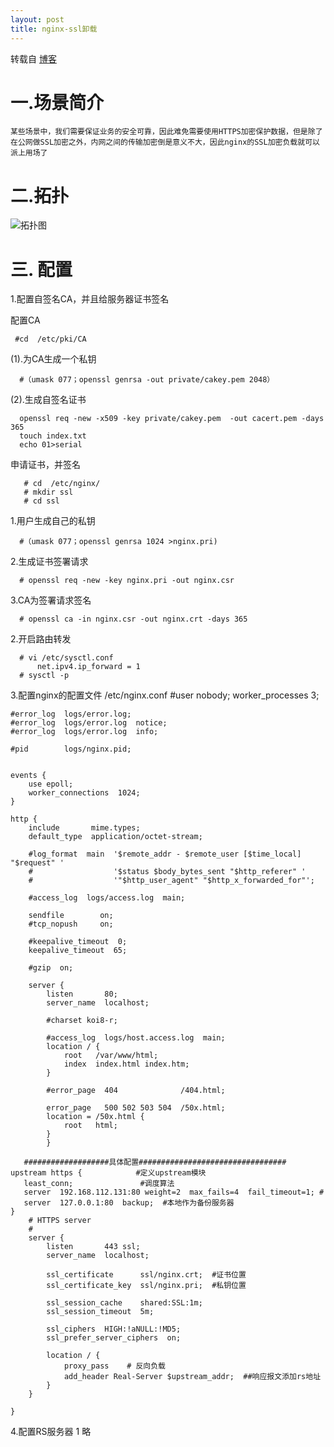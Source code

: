 ```yaml
---
layout: post
title: nginx-ssl卸载
---
```


转载自 [博客](http://www.iyunv.com/thread-52331-1-1.html)

# 一.场景简介

    某些场景中，我们需要保证业务的安全可靠，因此难免需要使用HTTPS加密保护数据，但是除了在公网做SSL加密之外，内网之间的传输加密倒是意义不大，因此nginx的SSL加密负载就可以派上用场了

# 二.拓扑
![拓扑图]({{site.url}}/static/imgs/nginx-tuopu.jpg)


# 三. 配置

1.配置自签名CA，并且给服务器证书签名 

  配置CA 

     #cd  /etc/pki/CA

   (1).为CA生成一个私钥

      #（umask 077；openssl genrsa -out private/cakey.pem 2048）

   (2).生成自签名证书

      openssl req -new -x509 -key private/cakey.pem  -out cacert.pem -days 365
      touch index.txt
      echo 01>serial



  申请证书，并签名

       # cd  /etc/nginx/ 
       # mkdir ssl
       # cd ssl

   1.用户生成自己的私钥  

      #（umask 077；openssl genrsa 1024 >nginx.pri)

   2.生成证书签署请求

      # openssl req -new -key nginx.pri -out nginx.csr

   3.CA为签署请求签名

      # openssl ca -in nginx.csr -out nginx.crt -days 365



   2.开启路由转发

      # vi /etc/sysctl.conf
          net.ipv4.ip_forward = 1
      # sysctl -p



   3.配置nginx的配置文件 /etc/nginx.conf
    #user  nobody;
    worker_processes  3;

    #error_log  logs/error.log;
    #error_log  logs/error.log  notice;
    #error_log  logs/error.log  info;

    #pid        logs/nginx.pid;


    events {
        use epoll;
        worker_connections  1024;
    }

    http {
        include       mime.types;
        default_type  application/octet-stream;

        #log_format  main  '$remote_addr - $remote_user [$time_local] "$request" '
        #                  '$status $body_bytes_sent "$http_referer" '
        #                  '"$http_user_agent" "$http_x_forwarded_for"';

        #access_log  logs/access.log  main;

        sendfile        on;
        #tcp_nopush     on;

        #keepalive_timeout  0;
        keepalive_timeout  65;

        #gzip  on;

        server {
            listen       80;
            server_name  localhost;

            #charset koi8-r;

            #access_log  logs/host.access.log  main;
            location / {
                root   /var/www/html;
                index  index.html index.htm;
            }

            #error_page  404              /404.html;

            error_page   500 502 503 504  /50x.html;
            location = /50x.html {
                root   html;
            }
            }

       ###################具体配置#################################     
    upstream https {            #定义upstream模块
       least_conn;               #调度算法
       server  192.168.112.131:80 weight=2  max_fails=4  fail_timeout=1; #
       server  127.0.0.1:80  backup;  #本地作为备份服务器
    }
        # HTTPS server
        #
        server {
            listen       443 ssl;
            server_name  localhost;

            ssl_certificate      ssl/nginx.crt;  #证书位置
            ssl_certificate_key  ssl/nginx.pri;  #私钥位置

            ssl_session_cache    shared:SSL:1m;
            ssl_session_timeout  5m;

            ssl_ciphers  HIGH:!aNULL:!MD5;
            ssl_prefer_server_ciphers  on;

            location / {
                proxy_pass    # 反向负载
                add_header Real-Server $upstream_addr;  ##响应报文添加rs地址
            }
        }

    }



   4.配置RS服务器
1
略
